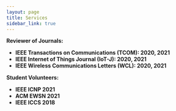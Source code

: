 ```yaml
---
layout: page
title: Services
sidebar_link: true
---
```

<strong>Reviewer of Journals:

* IEEE Transactions on Communications (TCOM): 2020, 2021
* IEEE Internet of Things Journal (IoT-J): 2020, 2021
* IEEE Wireless Communications Letters (WCL): 2020, 2021

<strong>Student Volunteers:

* IEEE ICNP 2021
* ACM EWSN 2021
* IEEE ICCS 2018







